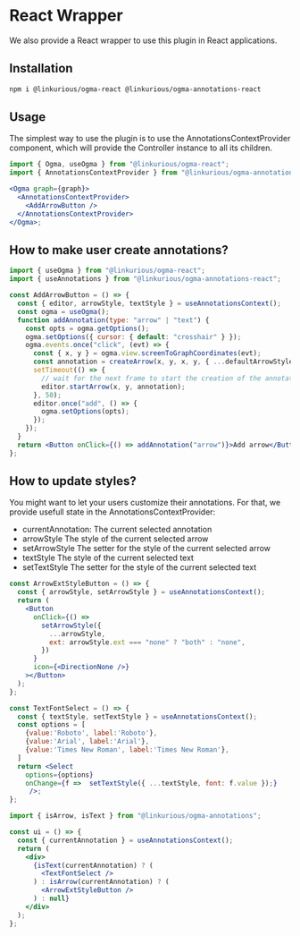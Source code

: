 # React Wrapper

We also provide a React wrapper to use this plugin in React applications.

## Installation

```bash
npm i @linkurious/ogma-react @linkurious/ogma-annotations-react
```

## Usage

The simplest way to use the plugin is to use the AnnotationsContextProvider component, which will provide the Controller instance to all its children.

```jsx
import { Ogma, useOgma } from "@linkurious/ogma-react";
import { AnnotationsContextProvider } from "@linkurious/ogma-annotations";

<Ogma graph={graph}>
  <AnnotationsContextProvider>
    <AddArrowButton />
  </AnnotationsContextProvider>
</Ogma>;
```

## How to make user create annotations?

```jsx
import { useOgma } from "@linkurious/ogma-react";
import { useAnnotations } from "@linkurious/ogma-annotations-react";

const AddArrowButton = () => {
  const { editor, arrowStyle, textStyle } = useAnnotationsContext();
  const ogma = useOgma();
  function addAnnotation(type: "arrow" | "text") {
    const opts = ogma.getOptions();
    ogma.setOptions({ cursor: { default: "crosshair" } });
    ogma.events.once("click", (evt) => {
      const { x, y } = ogma.view.screenToGraphCoordinates(evt);
      const annotation = createArrow(x, y, x, y, { ...defaultArrowStyle });
      setTimeout(() => {
        // wait for the next frame to start the creation of the annotation
        editor.startArrow(x, y, annotation);
      }, 50);
      editor.once("add", () => {
        ogma.setOptions(opts);
      });
    });
  }
  return <Button onClick={() => addAnnotation("arrow")}>Add arrow</Button>;
};
```

## How to update styles?

You might want to let your users customize their annotations.
For that, we provide usefull state in the AnnotationsContextProvider:

- currentAnnotation: The current selected annotation
- arrowStyle The style of the current selected arrow
- setArrowStyle The setter for the style of the current selected arrow
- textStyle The style of the current selected text
- setTextStyle The setter for the style of the current selected text

```jsx
const ArrowExtStyleButton = () => {
  const { arrowStyle, setArrowStyle } = useAnnotationsContext();
  return (
    <Button
      onClick={() =>
        setArrowStyle({
          ...arrowStyle,
          ext: arrowStyle.ext === "none" ? "both" : "none",
        })
      }
      icon={<DirectionNone />}
    ></Button>
  );
};
```

```jsx
const TextFontSelect = () => {
  const { textStyle, setTextStyle } = useAnnotationsContext();
  const options = [
    {value:'Roboto', label:'Roboto'},
    {value:'Arial', label:'Arial'},
    {value:'Times New Roman', label:'Times New Roman'},
  ]
  return <Select
    options={options}
    onChange={f =>  setTextStyle({ ...textStyle, font: f.value });}
     />;
};
```

```jsx
import { isArrow, isText } from "@linkurious/ogma-annotations";

const ui = () => {
  const { currentAnnotation } = useAnnotationsContext();
  return (
    <div>
      {isText(currentAnnotation) ? (
        <TextFontSelect />
      ) : isArrow(currentAnnotation) ? (
        <ArrowExtStyleButton />
      ) : null}
    </div>
  );
};
```
